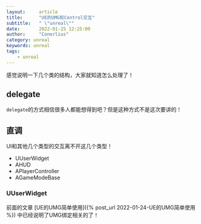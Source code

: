 ```yaml
---
layout:     article
title:      "UE的UMG和Control交互"
subtitle:   " \"unreal\""
date:       2022-01-25 12:25:00
author:     "Conerlius"
category: unreal
keywords: unreal
tags:
    - unreal
---
```


感觉说明一下几个类的结构，大家就知道怎么处理了！

## delegate

`delegate`的方式相信很多人都能想得到吧？但是这种方式不是这次要讲的！

## 直调

UI和其他几个类型的交互离不开这几个类型！

- UUserWidget
- AHUD
- APlayerController
- AGameModeBase

### UUserWidget

前面的文章 [UE的UMG简单使用]({% post_url 2022-01-24-UE的UMG简单使用 %}) 中已经说明了UMG绑定相关的了！